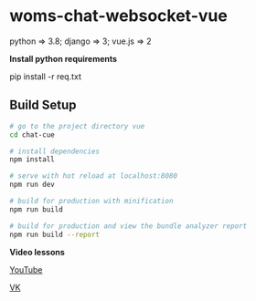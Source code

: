 # woms-chat-websocket-vue
python => 3.8; django => 3; vue.js => 2

**Install python requirements**

pip install -r req.txt

## Build Setup

``` bash
# go to the project directory vue
cd chat-cue

# install dependencies
npm install

# serve with hot reload at localhost:8080
npm run dev

# build for production with minification
npm run build

# build for production and view the bundle analyzer report
npm run build --report
```

**Video lessons**

[YouTube](https://youtu.be/hpMnjxyegDM)

[VK](https://vk.com/djangochannel)

